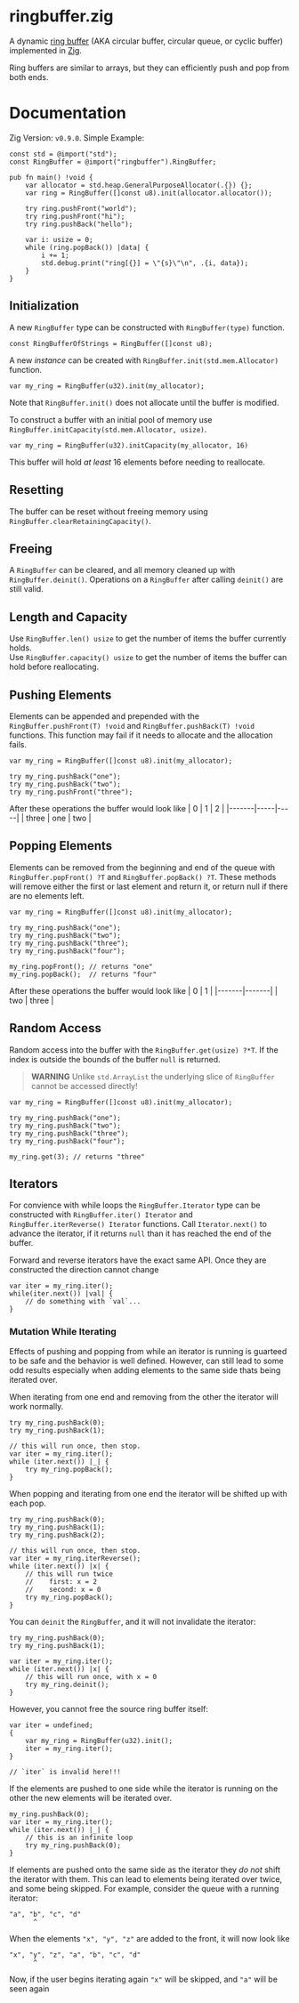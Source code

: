 # ringbuffer.zig

A dynamic [ring buffer](https://en.wikipedia.org/wiki/Circular_buffer) (AKA circular buffer, circular queue, or cyclic buffer) implemented in [Zig](https://ziglang.org/).

Ring buffers are similar to arrays, but they can efficiently push and pop from both ends.

# Documentation

Zig Version: `v0.9.0`.
Simple Example:
```zig
const std = @import("std");
const RingBuffer = @import("ringbuffer").RingBuffer;

pub fn main() !void {
    var allocator = std.heap.GeneralPurposeAllocator(.{}) {};
    var ring = RingBuffer([]const u8).init(allocator.allocator());

    try ring.pushFront("world");
    try ring.pushFront("hi");
    try ring.pushBack("hello");

    var i: usize = 0;
    while (ring.popBack()) |data| {
        i += 1;
        std.debug.print("ring[{}] = \"{s}\"\n", .{i, data});
    }
}
```

## Initialization

A new `RingBuffer` type can be constructed with `RingBuffer(type)` function.
```zig
const RingBufferOfStrings = RingBuffer([]const u8);
```

A new *instance* can be created with `RingBuffer.init(std.mem.Allocator)` function.
```zig
var my_ring = RingBuffer(u32).init(my_allocator);
```

Note that `RingBuffer.init()` does not allocate until the buffer is modified.

To construct a buffer with an initial pool of memory use `RingBuffer.initCapacity(std.mem.Allocator, usize)`.
```zig
var my_ring = RingBuffer(u32).initCapacity(my_allocator, 16)
```
This buffer will hold *at least* 16 elements before needing to reallocate.

## Resetting

The buffer can be reset without freeing memory using `RingBuffer.clearRetainingCapacity()`.

## Freeing

A `RingBuffer` can be cleared, and all memory cleaned up with `RingBuffer.deinit()`.
Operations on a `RingBuffer` after calling `deinit()` are still valid. 

## Length and Capacity

Use `RingBuffer.len() usize` to get the number of items the buffer currently holds.\
Use `RingBuffer.capacity() usize` to get the number of items the buffer can hold before reallocating.

## Pushing Elements

Elements can be appended and prepended with the `RingBuffer.pushFront(T) !void` and `RingBuffer.pushBack(T) !void` functions.
This function may fail if it needs to allocate and the allocation fails.
```zig
var my_ring = RingBuffer([]const u8).init(my_allocator);

try my_ring.pushBack("one");
try my_ring.pushBack("two");
try my_ring.pushFront("three");
```
After these operations the buffer would look like
|  0    |  1  |  2  |
|-------|-----|-----|
| three | one | two |

## Popping Elements

Elements can be removed from the beginning and end of the queue with `RingBuffer.popFront() ?T` and `RingBuffer.popBack() ?T`.
These methods will remove either the first or last element and return it, or return null if there are no elements left.
```zig
var my_ring = RingBuffer([]const u8).init(my_allocator);

try my_ring.pushBack("one");
try my_ring.pushBack("two");
try my_ring.pushBack("three");
try my_ring.pushBack("four");

my_ring.popFront(); // returns "one"
my_ring.popBack();  // returns "four"
```
After these operations the buffer would look like
|   0   |   1   |
|-------|-------|
| two   | three |

## Random Access

Random access into the buffer with the `RingBuffer.get(usize) ?*T`.
If the index is outside the bounds of the buffer `null` is returned.

> **WARNING** Unlike `std.ArrayList` the underlying slice of `RingBuffer` cannot be accessed directly!

```zig
var my_ring = RingBuffer([]const u8).init(my_allocator);

try my_ring.pushBack("one");
try my_ring.pushBack("two");
try my_ring.pushBack("three");
try my_ring.pushBack("four");

my_ring.get(3); // returns "three"
```

## Iterators

For convience with while loops the `RingBuffer.Iterator` type can be constructed with `RingBuffer.iter() Iterator` and `RingBuffer.iterReverse() Iterator` functions.
Call `Iterator.next()` to advance the iterator, if it returns `null` than it has reached the end of the buffer.


Forward and reverse iterators have the exact same API.
Once they are constructed the direction cannot change

```zig
var iter = my_ring.iter();
while(iter.next()) |val| {
    // do something with `val`...
}
```

### Mutation While Iterating

Effects of pushing and popping from while an iterator is running is guarteed to be safe and the behavior is well defined.
However, can still lead to some odd results especially when adding elements to the same side thats being iterated over.

When iterating from one end and removing from the other the iterator will work normally.
```zig
try my_ring.pushBack(0);
try my_ring.pushBack(1);

// this will run once, then stop.
var iter = my_ring.iter();
while (iter.next()) |_| {
    try my_ring.popBack();
}
```

When popping and iterating from one end the iterator will be shifted up with each pop.
```zig
try my_ring.pushBack(0);
try my_ring.pushBack(1);
try my_ring.pushBack(2);

// this will run once, then stop.
var iter = my_ring.iterReverse();
while (iter.next()) |x| {
    // this will run twice
    //    first: x = 2
    //    second: x = 0
    try my_ring.popBack();
}
```

You can `deinit` the `RingBuffer`, and it will not invalidate the iterator:
```zig
try my_ring.pushBack(0);
try my_ring.pushBack(1);

var iter = my_ring.iter();
while (iter.next()) |x| {
    // this will run once, with x = 0
    try my_ring.deinit();
}
```

However, you cannot free the source ring buffer itself:
```zig
var iter = undefined;
{
    var my_ring = RingBuffer(u32).init();
    iter = my_ring.iter();
}

// `iter` is invalid here!!!
```

If the elements are pushed to one side while the iterator is running on the other the new elements will be iterated over.
```zig
my_ring.pushBack(0);
var iter = my_ring.iter();
while (iter.next()) |_| {
    // this is an infinite loop
    try my_ring.pushBack(0);
}
```

If elements are pushed onto the same side as the iterator they *do not* shift the iterator with them.
This can lead to elements being iterated over twice, and some being skipped.
For example, consider the queue with a running iterator:
```
"a", "b", "c", "d"
      ^
```

When the elements `"x", "y", "z"` are added to the front, it will now look like 
```
"x", "y", "z", "a", "b", "c", "d"
      ^
```
Now, if the user begins iterating again `"x"` will be skipped, and `"a"` will be seen again

